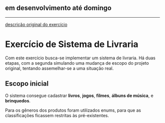 ## em desenvolvimento até domingo

----

[descrição original do exercício](https://github.com/rflima11/exercicios-poo2-letscode/tree/main/03%20-%20Sistema%20Livraria)

# Exercício de Sistema de Livraria
Com este exercício busca-se implementar um sistema de livraria. Há duas etapas, com a segunda simulando uma mudança de escopo do projeto original, tentando assemelhar-se a uma situação real.

## Escopo inicial
O sistema consegue cadastrar **livros**, **jogos**, **filmes**, **álbuns de música**, e **brinquedos**.

Para os gêneros dos produtos foram utilizados enums, para que as classificações ficassem restritas às pré-existentes.
